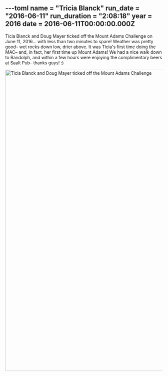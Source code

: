 ---toml
name = "Tricia Blanck"
run_date = "2016-06-11"
run_duration = "2:08:18"
year = 2016
date = 2016-06-11T00:00:00.000Z
---

<p>Ticia Blanck and Doug Mayer ticked off the Mount Adams Challenge on June 11, 2016... with less than two minutes to spare! Weather was pretty good– wet rocks down low, drier above. It was Ticia's first time doing the MAC– and, in fact, her first time up Mount Adams! We had a nice walk down to Randolph, and within a few hours were enjoying the complimentary beers at Saalt Pub– thanks guys! :)</p>
<img src="/images/uploads/tumblro8rb2hoasy1teh94yo11280.jpg" alt="Ticia Blanck and Doug Mayer ticked off the Mount Adams Challenge" width="1280" height="960" class="img-fluid">


